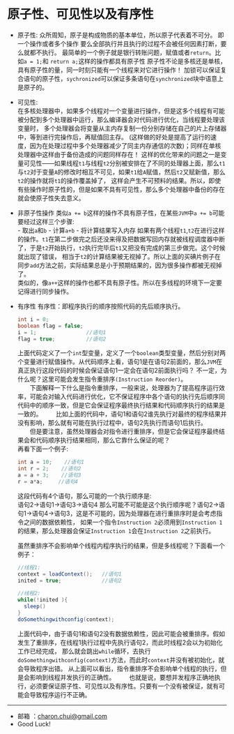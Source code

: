 原子性、可见性以及有序性
===

- 原子性:
    众所周知，原子是构成物质的基本单位，所以原子代表着不可分。
	即一个操作或者多个操作 要么全部执行并且执行的过程不会被任何因素打断，要么就都不执行。
    最简单的一个例子就是银行转账问题，赋值或者`return`。比如`a = 1;`和 `return a;`这样的操作都具有原子性
    原子性不论是多核还是单核，具有原子性的量，同一时刻只能有一个线程来对它进行操作！
	加锁可以保证复合语句的原子性，`sychronized`可以保证多条语句在`synchronized`块中语意上是原子的。

- 可见性:     
    在多核处理器中，如果多个线程对一个变量进行操作，但是这多个线程有可能被分配到多个处理器中运行，那么编译器会对代码进行优化，当线程要处理该变量时，
	多个处理器会将变量从主内存复制一份分别存储在自己的片上存储器中，等到进行完操作后，再赋值回主存。
	(这样做的好处是提高了运行的速度，因为在处理过程中多个处理器减少了同主内存通信的次数)；同样在单核处理器中这样由于备份造成的问题同样存在！
    这样的优化带来的问题之一是变量可见性——如果线程`t1`与线程`t2`分别被安排在了不同的处理器上面，那么`t1`与`t2`对于变量`A`的修改时相互不可见，如果`t1`给`A`赋值，然后`t2`又赋新值，那么`t2`的操作就将`t1`的操作覆盖掉了，
	这样会产生不可预料的结果。所以，即使有些操作时原子性的，但是如果不具有可见性，那么多个处理器中备份的存在就会使原子性失去意义。
	
- 非原子性操作
    类似`a += b`这样的操作不具有原子性，在某些`JVM`中`a += b`可能要经过这样三个步骤:       
        - 取出`a`和`b`
        - 计算`a+b` 
		- 将计算结果写入内存
        如果有两个线程`t1`,`t2`在进行这样的操作。`t1`在第二步做完之后还没来得及把数据写回内存就被线程调度器中断了，于是`t2`开始执行，`t2`执行完毕后`t1`又把没有完成的第三步做完。这个时候就出现了错误，
		相当于`t2`的计算结果被无视掉了。所以上面的买碘片例子在同步`add`方法之前，实际结果总是小于预期结果的，因为很多操作都被无视掉了。                       
    类似的，像`a++`这样的操作也都不具有原子性。所以在多线程的环境下一定要记得进行同步操作。   
	
-  有序性
    有序性：即程序执行的顺序按照代码的先后顺序执行。
    ```java
	int i = 0;              
	boolean flag = false;
	i = 1;                //语句1  
	flag = true;          //语句2
    ```	
	上面代码定义了一个`int`型变量，定义了一个`boolean`类型变量，然后分别对两个变量进行赋值操作。从代码顺序上看，语句1是在语句2前面的，那么`JVM`在真正执行这段代码的时候会保证语句1一定会在语句2前面执行吗？
	不一定，为什么呢？这里可能会发生指令重排序`(Instruction Reorder)`。                      
　　下面解释一下什么是指令重排序，一般来说，处理器为了提高程序运行效率，可能会对输入代码进行优化，它不保证程序中各个语句的执行先后顺序同代码中的顺序一致，但是它会保证程序最终执行结果和代码顺序执行的结果是一致的。
　　比如上面的代码中，语句1和语句2谁先执行对最终的程序结果并没有影响，那么就有可能在执行过程中，语句2先执行而语句1后执行。                      
　　但是要注意，虽然处理器会对指令进行重排序，但是它会保证程序最终结果会和代码顺序执行结果相同，那么它靠什么保证的呢？             
    再看下面一个例子:                
	```java
	int a = 10;    //语句1
	int r = 2;    //语句2
	a = a + 3;    //语句3
	r = a*a;     //语句4
	```
	这段代码有4个语句，那么可能的一个执行顺序是:     
	语句2->语句1->语句3->语句4
	那么可能不可能是这个执行顺序呢？语句2->语句1->语句4->语句3，这是不可能的，因为处理器在进行重排序时是会考虑指令之间的数据依赖性，
	如果一个指令`Instruction 2`必须用到`Instruction 1`的结果，那么处理器会保证`Instruction 1`会在`Instruction 2`之前执行。
	
	虽然重排序不会影响单个线程内程序执行的结果，但是多线程呢？下面看一个例子：
	```java
	//线程1:
	context = loadContext();   //语句1
	inited = true;             //语句2
	 
	//线程2:
	while(!inited ){
	  sleep()
	}
	doSomethingwithconfig(context);
	```
    上面代码中，由于语句1和语句2没有数据依赖性，因此可能会被重排序。假如发生了重排序，在线程1执行过程中先执行语句2，而此时线程2会以为初始化工作已经完成，
	那么就会跳出`while`循环，去执行`doSomethingwithconfig(context)`方法，而此时`context`并没有被初始化，就会导致程序出错。
    从上面可以看出，指令重排序不会影响单个线程的执行，但是会影响到线程并发执行的正确性。
　　也就是说，要想并发程序正确地执行，必须要保证原子性、可见性以及有序性。只要有一个没有被保证，就有可能会导致程序运行不正确。

---
- 邮箱 ：charon.chui@gmail.com  
- Good Luck! 

	
